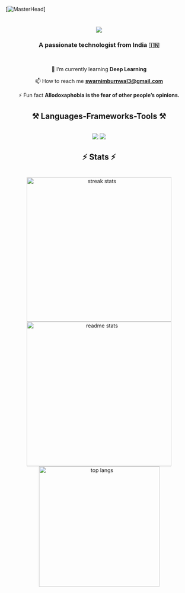 [![MasterHead](https://cdna.artstation.com/p/assets/images/images/028/102/058/original/pixel-jeff-matrix-s.gif?1593487263)]

<h1 align="center" style="user-select: none;">
    <img draggable="false" src="https://readme-typing-svg.herokuapp.com/?font=Playwrite+BE+VLG&size=35&color=00BAFF&center=true&vCenter=true&width=900&height=70&duration=4000&lines=Hi+There !!!+👋;+I'm+Swarnim+Burnwal !!!+✨✨;" />
</h1>


<h3 align="center" style="user-select: none;">A passionate technologist from India 🇮🇳</h3>

<br/>

<div align="center" style="user-select: none;">



🌱 I’m currently learning **Deep Learning**

📫 How to reach me **swarnimburnwal3@gmail.com**

⚡ Fun fact **Allodoxaphobia is the fear of other people’s opinions.**

</div>


<h2 align="center" style="user-select: none;">⚒️ Languages-Frameworks-Tools ⚒️</h2>
<br/>
<div align="center" style="user-select: none;">
    <img draggable="false" style="user-select: none;" src="https://skillicons.dev/icons?i=react,bootstrap,vscode,github,figma,tailwind,git,arduino,pytorch,tensorflow,docker,linux,flutter" />
    <img draggable="false" style="user-select: none;" src="https://skillicons.dev/icons?i=nodejs,python,bash,html,css,javascript,express,firebase,mongodb,mysql,c,cpp,nextjs,flask" /><br>
</div>


<h2 align="center" style="user-select: none;">⚡️ Stats ⚡</h2>
<br>
<div align="center" style="user-select: none;" >
  <img width=390 draggable="false" style="user-select: none;" src="https://github-readme-streak-stats-salesp07.vercel.app/?user=swarnim-burnwal&account_private=true&theme=vision-friendly-dark&background=000000&border_radius=10" alt="streak stats"/>
  <img width=390 draggable="false" style="user-select: none;" src="https://github-readme-stats.vercel.app/api?username=swarnim-burnwal&show_icons=true&locale=en&theme=vision-friendly-dark&background=000000" alt="readme stats" />
  <br/>
  <img width=325 draggable="false" style="user-select: none;" align="center" src="https://github-readme-stats-salesp07.vercel.app/api/top-langs/?username=swarnim-burnwal&hide=HTML&langs_count=8&layout=compact&theme=vision-friendly-dark&background=000000&border_radius=10&size_weight=0.5&count_weight=0.5&exclude_repo=github-readme-stats" alt="top langs" />
</div>

<br/>
